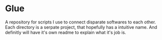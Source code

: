 # Glue
A repository for scripts I use to connect disparate softwares to each other.
Each directory is a serpate project, that hopefully has a intuitive name.  And definitly will have it's own readme to explain what it's job is.
